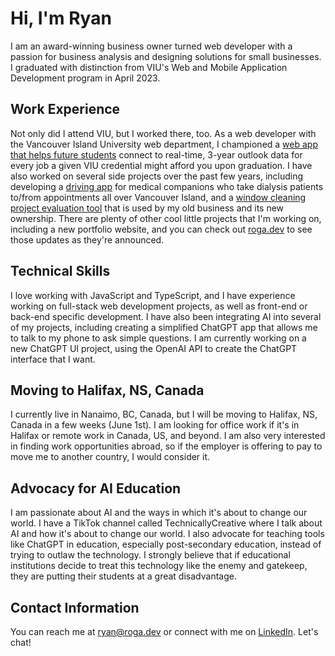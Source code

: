 # Hi, I'm Ryan

I am an award-winning business owner turned web developer with a passion for business analysis and designing solutions for small businesses. I graduated with distinction from VIU's Web and Mobile Application Development program in April 2023.

## Work Experience

Not only did I attend VIU, but I worked there, too. As a web developer with the Vancouver Island University web department, I championed a [web app that helps future students](https://career-outlooks.viu.ca) connect to real-time, 3-year outlook data for every job a given VIU credential might afford you upon graduation. I have also worked on several side projects over the past few years, including developing a [driving app](https://eztripr.com) for medical companions who take dialysis patients to/from appointments all over Vancouver Island, and a [window cleaning project evaluation tool](https://www.ezeval.app/) that is used by my old business and its new ownership. There are plenty of other cool little projects that I'm working on, including a new portfolio website, and you can check out [roga.dev](https://roga.dev) to see those updates as they're announced.

## Technical Skills

I love working with JavaScript and TypeScript, and I have experience working on full-stack web development projects, as well as front-end or back-end specific development. I have also been integrating AI into several of my projects, including creating a simplified ChatGPT app that allows me to talk to my phone to ask simple questions. I am currently working on a new ChatGPT UI project, using the OpenAI API to create the ChatGPT interface that I want.

## Moving to Halifax, NS, Canada

I currently live in Nanaimo, BC, Canada, but I will be moving to Halifax, NS, Canada in a few weeks (June 1st). I am looking for office work if it's in Halifax or remote work in Canada, US, and beyond. I am also very interested in finding work opportunities abroad, so if the employer is offering to pay to move me to another country, I would consider it.

## Advocacy for AI Education

I am passionate about AI and the ways in which it's about to change our world. I have a TikTok channel called TechnicallyCreative where I talk about AI and how it's about to change our world. I also advocate for teaching tools like ChatGPT in education, especially post-secondary education, instead of trying to outlaw the technology. I strongly believe that if educational institutions decide to treat this technology like the enemy and gatekeep, they are putting their students at a great disadvantage.

## Contact Information

You can reach me at [ryan@roga.dev](mailto:ryan@roga.dev) or connect with me on [LinkedIn](https://www.linkedin.com/in/ryanroga). Let's chat!
